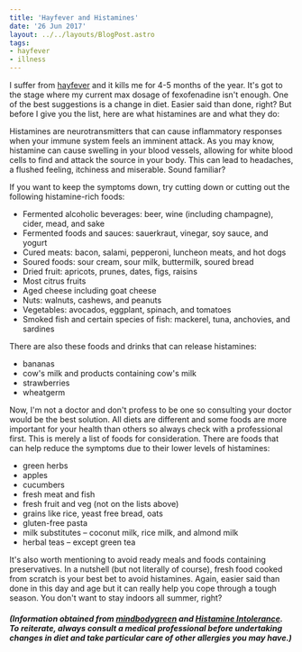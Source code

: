 ```yaml
---
title: 'Hayfever and Histamines'
date: '26 Jun 2017'
layout: ../../layouts/BlogPost.astro
tags:
- hayfever
- illness
---
```


I suffer from [hayfever](/post/wikinotes/hay-fever-haiku/) and it kills me for 4-5 months of the year. It's got to the stage where my current max dosage of fexofenadine isn't enough. One of the best suggestions is a change in diet. Easier said than done, right? But before I give you the list, here are what histamines are and what they do:

<p>Histamines are neurotransmitters that can cause inflammatory responses when your immune system feels an imminent attack. As you may know, histamine can cause swelling in your blood vessels, allowing for white blood cells to find and attack the source in your body. This can lead to headaches, a flushed feeling, itchiness and miserable. Sound familiar?</p>

<p>If you want to keep the symptoms down, try cutting down or cutting out the following histamine-rich foods:</p>

* Fermented alcoholic beverages: beer, wine (including champagne), cider, mead, and sake
* Fermented foods and sauces: sauerkraut, vinegar, soy sauce, and yogurt
* Cured meats: bacon, salami, pepperoni, luncheon meats, and hot dogs
* Soured foods: sour cream, sour milk, buttermilk, soured bread
* Dried fruit: apricots, prunes, dates, figs, raisins
* Most citrus fruits
* Aged cheese including goat cheese
* Nuts: walnuts, cashews, and peanuts
* Vegetables: avocados, eggplant, spinach, and tomatoes
* Smoked fish and certain species of fish: mackerel, tuna, anchovies, and sardines

<p>There are also these foods and drinks that can release histamines:</p>

* bananas
* cow's milk and products containing cow's milk
* strawberries
* wheatgerm

<p>Now, I'm not a doctor and don't profess to be one so consulting your doctor would be the best solution. All diets are different and some foods are more important for your health than others so always check with a professional first. This is merely a list of foods for consideration. There are foods that can help reduce the symptoms due to their lower levels of histamines:</p>

* green herbs
* apples
* cucumbers
* fresh meat and fish
* fresh fruit and veg (not on the lists above)
* grains like rice, yeast free bread, oats
* gluten-free pasta
* milk substitutes – coconut milk, rice milk, and almond milk
* herbal teas – except green tea

<p>It's also worth mentioning to avoid ready meals and foods containing preservatives. In a nutshell (but not literally of course), fresh food cooked from scratch is your best bet to avoid histamines. Again, easier said than done in this day and age but it can really help you cope through a tough season. You don't want to stay indoors all summer, right?</p>

<h5><em>(Information obtained from <a href="https://www.mindbodygreen.com/0-11175/everything-you-need-to-know-about-histamine-intolerance.html">mindbodygreen</a> and <a href="https://www.histamineintolerance.org.uk/about/the-food-diary/the-food-list/">Histamine Intolerance</a>. To reiterate, always consult a medical professional before undertaking changes in diet and take particular care of other allergies you may have.)</em></h5>